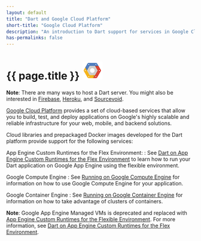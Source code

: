 ```yaml
---
layout: default
title: "Dart and Google Cloud Platform"
short-title: "Google Cloud Platform"
description: "An introduction to Dart support for services in Google Cloud Platform."
has-permalinks: false
---
```


# {{ page.title }} <img src="images/GoogleCloudPlatform-logo.png" alt="logo for Google Cloud Platform">

**Note**: There are many ways to host a Dart server. You might also be
interested in [Firebase][], [Heroku][], and [Sourcevoid][].

[Google Cloud Platform](https://cloud.google.com/)
provides a set of cloud-based services that allow you to build,
test, and deploy applications on Google's highly scalable
and reliable infrastructure for your web, mobile, and backend solutions.

Cloud libraries and prepackaged Docker images developed for the
Dart platform provide support for the following services:

App Engine Custom Runtimes for the Flex Environment:
: See [Dart on App Engine Custom Runtimes for the Flex
  Environment](app-engine-flex) to learn how to run your Dart
  application on Google App Engine using the flexible environment.

Google Compute Engine
: See [Running on Google Compute
  Engine](https://github.com/dart-lang/dart_docker/tree/master/hello#running-on-google-compute-engine) for information
  on how to use Google Compute Engine for your application.

Google Container Engine
: See
  [Running on Google Container
  Engine](https://github.com/dart-lang/dart_docker/tree/master/hello#running-on-google-container-engine)
  for information on how to take advantage of clusters of containers.

**Note**: Google App Engine Managed VMs is deprecated and replaced with
[App Engine Custom Runtimes for the Flexible
Environment](https://cloud.google.com/appengine/docs/flexible/custom-runtimes/).
For more information, see [Dart on App Engine Custom Runtimes for the Flex
Environment](app-engine-flex).

[Firebase]: https://firebase.google.com/
[Heroku]: https://github.com/igrigorik/heroku-buildpack-dart
[Sourcevoid]: https://www.sourcevoid.com/

